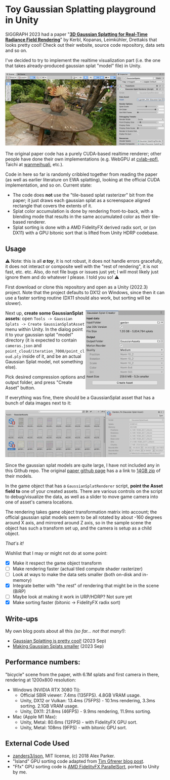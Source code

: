 # Toy Gaussian Splatting playground in Unity

SIGGRAPH 2023 had a paper "[**3D Gaussian Splatting for Real-Time Radiance Field Rendering**](https://repo-sam.inria.fr/fungraph/3d-gaussian-splatting/)" by Kerbl, Kopanas, Leimkühler, Drettakis that looks pretty cool!
Check out their website, source code repository, data sets and so on.

I've decided to try to implement the realtime visualization part (i.e. the one that takes already-produced gaussian splat "model" file) in Unity.

![Screenshot](/Doc/shotOverview.jpg?raw=true "Screenshot")

The original paper code has a purely CUDA-based realtime renderer; other
people have done their own implementations (e.g. WebGPU at [cvlab-epfl](https://github.com/cvlab-epfl/gaussian-splatting-web), Taichi at [wanmeihuali](https://github.com/wanmeihuali/taichi_3d_gaussian_splatting), etc.).

Code in here so far is randomly cribbled together from reading the paper (as well as earlier literature on EWA splatting), looking at the official CUDA implementation, and so on. Current state:
- The code does **not** use the "tile-based splat rasterizer" bit from the paper; it just draws each gaussian splat as a screenspace aligned rectangle that covers the extents of it.
- Splat color accumulation is done by rendering front-to-back, with a blending mode that results in the same accumulated color as their tile-based renderer.
- Splat sorting is done with a AMD FidelityFX derived radix sort, or (on DX11) with a GPU bitonic sort that is lifted from Unity HDRP codebase.

## Usage

:warning: Note: this is all _**a toy**_, it is not robust, it does not handle errors gracefully, it does not interact or composite well with the "rest of rendering", it is not fast, etc. etc. Also, do not file bugs or issues just yet; I will most likely just ignore them and do whatever I please. I told you so! :warning:

First download or clone this repository and open as a Unity (2022.3) project. Note that the project defaults to DX12 on Windows,
since then it can use a faster sorting routine (DX11 should also work, but sorting will be slower).

<img align="right" src="Doc/shotAssetCreator.png" width="250px">

Next up, **create some GaussianSplat assets**: open `Tools -> Gaussian Splats -> Create GaussianSplatAsset` menu within Unity. In the dialog point it to
your gaussian splat "model" directory (it is expected to contain `cameras.json` and `point_cloud/iteration_7000/point_cloud.ply` inside of it,
and be an actual Gaussian Splat model, not something else).

Pick desired compression options and output folder, and press "Create Asset" button.

If everything was fine, there should be a GaussianSplat asset that has a bunch of data images next to it:

<img src="Doc/shotAsset.png" width="600px">

Since the gaussian splat models are quite large, I have not included any in this Github repo. The original
[paper github page](https://github.com/graphdeco-inria/gaussian-splatting) has a a link to
[14GB zip](https://repo-sam.inria.fr/fungraph/3d-gaussian-splatting/datasets/pretrained/models.zip) of their models.


In the game object that has a `GaussianSplatRenderer` script, **point the Asset field to** one of your created assets.
There are various controls on the script to debug/visualize the data, as well as a slider to move game camera into one of asset's camera
locations.

The rendering takes game object transformation matrix into account; the official gaussian splat models seem to be all rotated by about
-160 degrees around X axis, and mirrored around Z axis, so in the sample scene the object has such a transform set up, and the camera is setup as a
child object.


_That's it!_

Wishlist that I may or might not do at some point:
- [x] Make it respect the game object transform
- [ ] Make rendering faster (actual tiled compute shader rasterizer)
- [ ] Look at ways to make the data sets smaller (both on-disk and in-memory)
- [x] Integrate better with "the rest" of rendering that might be in the scene (BiRP)
- [ ] Maybe look at making it work in URP/HDRP? Not sure yet
- [x] Make sorting faster (bitonic -> FidelityFX radix sort)

## Write-ups

My own blog posts about all this _(so far... not that many!)_:
* [Gaussian Splatting is pretty cool!](https://aras-p.info/blog/2023/09/05/Gaussian-Splatting-is-pretty-cool/) (2023 Sep)
* [Making Gaussian Splats smaller](https://aras-p.info/blog/2023/09/13/Making-Gaussian-Splats-smaller/) (2023 Sep)

## Performance numbers:

"bicycle" scene from the paper, with 6.1M splats and first camera in there, rendering at 1200x800 resolution:
* Windows (NVIDIA RTX 3080 Ti):
  * Official SBIR viewer: 7.4ms (135FPS). 4.8GB VRAM usage.
  * Unity, DX12 or Vulkan: 13.4ms (75FPS) - 10.1ms rendering, 3.3ms sorting. 2.1GB VRAM usage.
  * Unity, DX11: 21.8ms (46FPS) - 9.9ms rendering, 11.9ms sorting.
* Mac (Apple M1 Max):
  * Unity, Metal: 80.6ms (12FPS) - with FidelityFX GPU sort.
  * Unity, Metal: 108ms (9FPS) - with bitonic GPU sort.

## External Code Used

- [zanders3/json](https://github.com/zanders3/json), MIT license, (c) 2018 Alex Parker.
- "Island" GPU sorting code adapted from [Tim Gfrerer blog post](https://poniesandlight.co.uk/reflect/bitonic_merge_sort/).
- "Ffx" GPU sorting code is [AMD FidelityFX ParallelSort](https://github.com/GPUOpen-Effects/FidelityFX-ParallelSort), ported to Unity by me.
